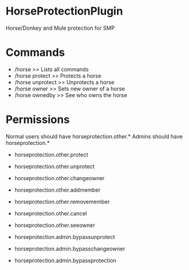 HorseProtectionPlugin
=====================

Horse/Donkey and Mule protection for SMP


Commands
========
- /horse >> Lists all commands
- /horse protect >> Protects a horse
- /horse unprotect >> Unprotects a horse
- /horse owner <name> >> Sets new owner of a horse
- /horse ownedby >> See who owns the horse


Permissions
===========
Normal users should have horseprotection.other.*
Admins should have horseprotection.*

- horseprotection.other.protect
- horseprotection.other.unprotect
- horseprotection.other.changeowner
- horseprotection.other.addmember
- horseprotection.other.removemember
- horseprotection.other.cancel
- horseprotection.other.seeowner

- horseprotection.admin.bypassunprotect
- horseprotection.admin.bypasschangeowner
- horseprotection.admin.bypassprotection
